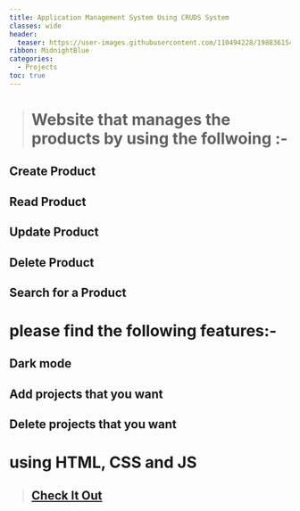 ```yaml
---
title: Application Management System Using CRUDS System
classes: wide
header:
  teaser: https://user-images.githubusercontent.com/110494228/198836154-ecb00d12-7258-44f8-9264-e599af8ca8fe.png
ribbon: MidnightBlue
categories:
  - Projects
toc: true
---
```


> # Website that manages the products by using the follwoing :-
## Create Product
## Read Product
## Update Product
## Delete Product
## Search for a Product

# please find the following features:-
## Dark mode
## Add projects that you want 
## Delete projects that you want 

# using HTML, CSS and JS
> ## [Check It Out](https://mohamedadel6.github.io/GRUD-System-Using-Bootstrap/)
